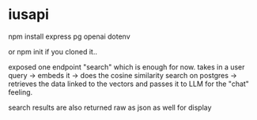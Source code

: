 # iusapi

npm install express pg openai dotenv

or npm init if you cloned it..

exposed one endpoint "search" which is enough for now. 
takes in a user query -> embeds it -> does the cosine similarity search on postgres -> retrieves the data linked to the vectors and passes it to LLM for the "chat" feeling. 

search results are also returned raw as json as well for display 